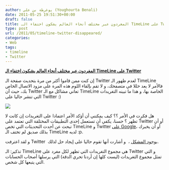 ```yaml
---
author: يوغرطة بن علي (Youghourta Benali)
date: 2011-05-25 19:51:30+00:00
draft: false
title: المغردون عبر مختلف أنحاء العالم يشكون اختفاء الـ TimeLine على Twitter
type: post
url: /2011/05/timeline-twitter-disappeared/
categories:
- Web
tags:
- timeline
- Twitter
---
```


[**المغردون عبر مختلف أنحاء العالم يشكون اختفاء الـ TimeLine على Twitter**](http://www.it-scoop.com/2011/05/timeline-twitter-disappeared/)


إن كنت ممن قاموا أكثر من مرة بتحديث صفحة الـ Twitter لعدم ظهور الـ TimeLine فالأمر لا يعد خللا في متصفحك، و لا تقم بإلقاء اللوم هذه المرة على مزود الاتصال الخاص بك، حيث أن Twitter تعاني مشاكل مع الـ TimeLine الخاصة بها، و هذا ما تبينه التغريدات التي تنشر حاليا على Twitter :)

[![](http://www.it-scoop.com/wp-content/uploads/2010/12/twitter-bug1.jpg)
](http://www.it-scoop.com/2011/05/timeline-twitter-disappeared/)

هل فكرت في الأمر ؟؟ كيف يمكنني أن أؤكد الأمر اعتمادا على التغريدات إن كانت لا تظهر ؟ حسنا، يكفي أن تستعمل إحدى التطبيقات المختلقة التي تعتمد على Twitter أو أن تبحث عن أحدث التحديثات التي تخص TimeLine و Twitter [على Google](http://www.google.com/search?q=timeline+twitter&hl=fr&prmd=ivns&source=lnt&tbs=rltm:1&sa=X&ei=n1XdTZz7H8Gk-gbr5PG4Dw&ved=0CAsQpwUoAQ)، أو أن يخبرك بذلك صديق لم تختف الـ TimeLine لديه :p.

و لقد اعترفت Twitter  [بوجود المشكل](http://status.twitter.com/post/5838460482/some-users-might-be-experiencing-empty-timelines) ،  و أشارت أنها تقوم حاليا على إيجاد حل لذلك.

تذكير: الـ TimeLine هي مجموع التغريدات التي تظهر لكل مغرد على Twitter و التي تمثل مجموع التغريدات (ليست كلها إن أردنا تحري الدقة) التي يرسلها أصحاب الحسابات التي يتبعها كل شخص.


